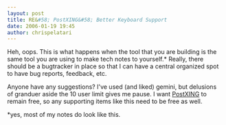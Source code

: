 ```yaml
---
layout: post
title: RE&#58; PostXING&#58; Better Keyboard Support
date: 2006-01-19 19:45
author: chrispelatari
---
```


<p>Heh, oops. This is what happens when the tool that you are building is the
same tool you are using to make tech notes to yourself.* Really, there should be
a bugtracker in place so that I can have a central organized spot to have bug
reports, feedback, etc.</p>
<p>Anyone have any suggestions? I've used (and liked) gemini, but delusions of
granduer aside the 10 user limit gives me pause. I want <a href="http://postxing.net">PostXING</a> to remain free, so any supporting
items like this need to be free as well.</p>
<p>*yes, most of my notes do look like this.</p>
